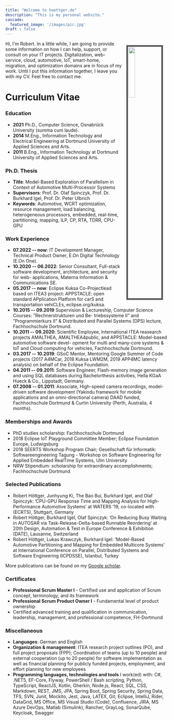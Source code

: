 ```yaml
---
title: "Welcome to hoettger.de"
description: "This is my personal website."
cascade:
  featured_image: '/images/pic.jpg'
draft : false
---
```


<img style="float: right; width:20%; border:5px solid #555; padding:1pt;margin:10pt" src="/images/rh.jpg"/>

Hi, I'm Robert.
In a little while, I am going to provide some information on how I can help, support, or consult on your IT projects.
Digitalization, web-service, cloud, automotive, IoT, smart-home, migration, and optimization domains are in focus of my work.
Until I put this information together, I leave you with my CV. Feel free to contact me.


# Curriculum Vitae

### Education
* **2021** Ph.D., Computer Science, Osnabrück University (summa cum laude).
* **2014** M.Eng., Information Technology and Electrical Engineering at Dortmund University of Applied Sciences and Arts.
* **2011** B.Eng., Information Technology at Dortmund University of Applied Sciences and Arts.

### Ph.D. Thesis
* **Title**: Model-Based Exploration of Parallelism in Context of Automotive Multi-Processor Systems
* **Supervisors**: Prof. Dr. Olaf Spinczyk, Prof. Dr. Burkhard Igel, Prof. Dr. Peter Ulbrich
* **Keywords**: Automotive, WCRT optimization, resource management, load balancing, heterogeneous processors, embedded, real-time, partitioning, mapping, ILP, CP, RTA, TDRR, CPU-GPU

### Work Experience
* **07.2022 -- now**: IT Development Manager, Technical Product Owner, E.On Digital Technology (E.On One).
* **10.2020 -- 06.2022**: Senior Consultant, Full-stack software development, architecture, and security for web- applications, Materna Information & Communications SE.
* **05.2017 -- now**: Eclipse Kuksa Co-Projectlead based on ITEA3 project: APPSTACLE: open standard APplication Platform for carS and transportation vehiCLEs, eclipse.org/kuksa.
* **10.2015 -- 09.2019** Supervision & Lectureship, Computer Science Courses: ”Rechnerstrukturen und Be- triebssysteme II” and ”Programmierkurs II” & Distributed and Parallel Systems (DPS) lecture, Fachhochschule Dortmund.
* **10.2011 -- 09.2020**: Scientific Employee, International ITEA reasearch projects AMALTHEA, AMALTHEA4public, and APPSTACLE: Model-based automotive software devel- opment for multi and many-core systems & IoT and Cloud computing for vehicles, Fachhochschule Dortmund.
* **03.2017 -- 10.2019**: GSoC Mentor, Mentoring Google Summer of Code projects (2017 A4MCar, 2018 Kuksa LWM2M, 2019 APP4MC latency analysis) on behalf of the Eclipse Foundation.
* **04.2011 -- 09.2011**: Software Engineer, Flash-memory image generation and using SQL databases during Bachelorthesis activities, Hella KGaA Hueck & Co., Lippstadt, Germany.
* **07.2008 -- 01.2011**: Associate, High-speed camera recordings, model-driven software development (Yakindu framework for mobile applications and an omni-directional camera) DAAD funded, Fachhochschule Dortmund & Curtin University (Perth, Australia, 4 months).

### Memberships and Awards
* PhD studies scholarship: Fachhochschule Dortmund
* 2018 Eclipse IoT Playground Committee Member; Eclipse Foundation Europe, Ludwigsburg
* 2018 SEERTS Workshop Program Chair; Gesellschaft für Informatik: Softwareengineering Tagung - Workshop on Software Engineering for Applied Embedded RealTime Systems, Ulm University
* NRW Stipendium: scholarship for extraordinary accomplishments; Fachhochschule Dortmund

### Selected Publications
* Robert Höttger, Junhyung Ki, The Bao Bui, Burkhard Igel, and Olaf Spinczyk: ’CPU-GPU Response Time and Mapping Analysis for High- Performance Automotive Systems’ at WATERS ’19, co-located with (ECRTS), Stuttgart, Germany
* Robert Höttger, Burkhard Igel, Olaf Spinczyk: ’On Reducing Busy Waiting in AUTOSAR via Task-Release-Delta-based Runnable Reordering’ at 20th Design, Automation & Test in Europe Conference & Exhibition (DATE), Lausanne, Switzerland
* Robert Höttger, Lukas Krawczyk, Burkhard Igel: ’Model-Based Automotive Partitioning and Mapping for Embedded Multicore Systems’ at International Conference on Parallel, Distributed Systems and Software Engineering (ICPDSSE), Istanbul, Turkey

More publications can be found on my [Google scholar](https://scholar.google.de/citations?user=5CYqACIAAAAJ&hl=de).


### Certificates

* **Professional Scrum Master I** - Certified use and application of Scrum concept, terminology, and its framework
* **Professional Scrum Product Owner I** - Fundamental level of product ownership
* Certified advanced training and qualification in communication, leadership, management, and professional competence, FH-Dortmund


### Miscellaneous

* **Languages**: German and English
* **Organization & management**: ITEA research project outlines (PO), and full project proposals (FPP); Coordination of teams (up to 10 people) and external cooperation (up to 20 people) for software implementation as well as financial planning for publicly funded projects, employment, and effort planning for new employees
* **Programming languages, technologies and tools** I work(ed) with: C#, .NET5, EF-Core, Flyway, PowerShell / Bash scripting, Python, TypeScript, ReactJS, Kotlin, Gherkin, Node.js, React, SQL, CSS, Markdown, REST, JMS, JPA, Spring Boot, Spring Security, Spring Data, TFS, SVN, Junit, Mockito, Jest, Java, LATEX, Git; Eclipse, IntelliJ, Rider, DataGrid, MS Office, MS Visual Studio (Code), Confluence, JIRA, MS Azure DevOps, Matlab (Simulink), Rancher, GrayLog, SonarQube, Keycloak, Swagger

